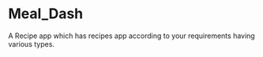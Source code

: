 # Meal_Dash

A Recipe app which has recipes app according to your requirements having various types.

